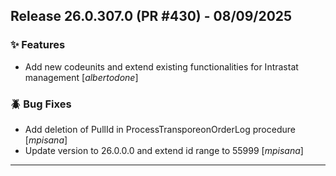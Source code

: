 ## Release 26.0.307.0 (PR #430) - 08/09/2025
### ✨ Features
  * Add new codeunits and extend existing functionalities for Intrastat management [*albertodone*]

### 🪲 Bug Fixes
  * Add deletion of PullId in ProcessTransporeonOrderLog procedure [*mpisana*]
  * Update version to 26.0.0.0 and extend id range to 55999 [*mpisana*]

---

